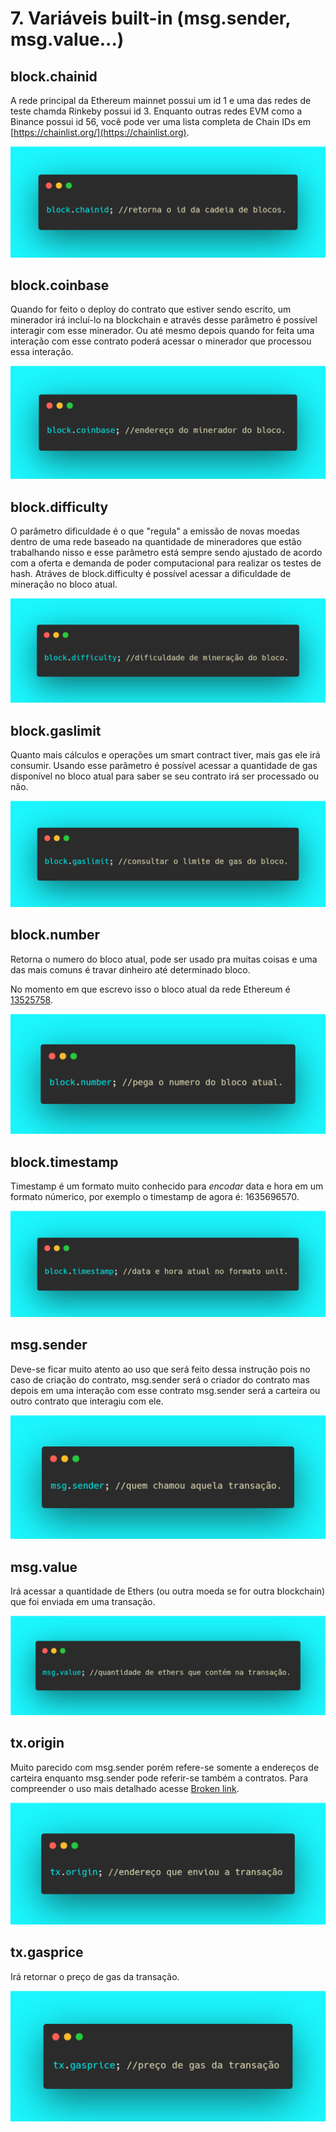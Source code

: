 # 7. Variáveis built-in (msg.sender, msg.value...)

## block.chainid

A rede principal da Ethereum mainnet possui um id 1 e uma das redes de teste chamda Rinkeby possui id 3. Enquanto outras redes EVM como a Binance possui id 56, você pode ver uma lista completa de Chain IDs em [https://chainlist.org/](https://chainlist.org).

![](<../.gitbook/assets/image (99).png>)

## block.coinbase

Quando for feito o deploy do contrato que estiver sendo escrito, um minerador irá incluí-lo na blockchain e através desse parâmetro é possível interagir com esse minerador. Ou até mesmo depois quando for feita uma interação com esse contrato poderá acessar o minerador que processou essa interação.

![](<../.gitbook/assets/image (15).png>)

## block.difficulty

O parâmetro dificuldade é o que "regula" a emissão de novas moedas dentro de uma rede baseado na quantidade de mineradores que estão trabalhando nisso e esse parâmetro está sempre sendo ajustado de acordo com a oferta e demanda de poder computacional para realizar os testes de hash. Atráves de block.difficulty é possível acessar a dificuldade de mineração no bloco atual.

![](<../.gitbook/assets/image (103).png>)

## block.gaslimit

Quanto mais cálculos e operações um smart contract tiver, mais gas ele irá consumir. Usando esse parâmetro é possível acessar a quantidade de gas disponível no bloco atual para saber se seu contrato irá ser processado ou não.

![](<../.gitbook/assets/image (34).png>)

## block.number

Retorna o numero do bloco atual, pode ser usado pra muitas coisas e uma das mais comuns é travar dinheiro até determinado bloco.

No momento em que escrevo isso o bloco atual da rede Ethereum é [13525758](https://etherscan.io/block/13525758).

![](<../.gitbook/assets/image (75).png>)

## block.timestamp

Timestamp é um formato muito conhecido para _encodar_ data e hora em um formato númerico, por exemplo o timestamp de agora é: 1635696570.

![](../.gitbook/assets/image.png)

## msg.sender

Deve-se ficar muito atento ao uso que será feito dessa instrução pois no caso de criação do contrato, msg.sender será o criador do contrato mas depois em uma interação com esse contrato msg.sender será a carteira ou outro contrato que interagiu com ele.

![](<../.gitbook/assets/image (105).png>)

## msg.value

Irá acessar a quantidade de Ethers (ou outra moeda se for outra blockchain) que foi enviada em uma transação.

![](<../.gitbook/assets/image (101).png>)

## tx.origin

Muito parecido com msg.sender porém refere-se somente a endereços de carteira enquanto msg.sender pode referir-se também a contratos. Para compreender o uso mais detalhado acesse [Broken link](broken-reference "mention").

![](<../.gitbook/assets/image (62).png>)

## tx.gasprice

Irá retornar o preço de gas da transação.

![](<../.gitbook/assets/image (31).png>)



